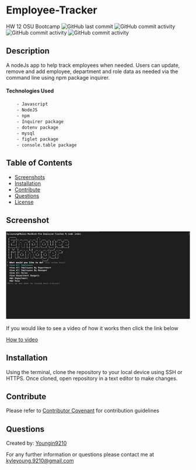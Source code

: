 # Employee-Tracker

HW 12 OSU Bootcamp
![GitHub last commit](https://img.shields.io/github/last-commit/Youngin9210/Employee-Tracker)
![GitHub commit activity](https://img.shields.io/github/commit-activity/m/Youngin9210/Employee-Tracker)
![GitHub commit activity](https://img.shields.io/github/languages/count/Youngin9210/Employee-Tracker)
![GitHub commit activity](https://img.shields.io/github/languages/top/Youngin9210/Employee-Tracker)

## Description

A nodeJs app to help track employees when needed. Users can update, remove and add employee, department and role data as needed via the command line using npm package inquirer.

#### Technologies Used

    	- Javascript
    	- NodeJS
    	- npm
    	- Inquirer package
    	- dotenv package
    	- mysql
    	- figlet package
    	- console.table package

## Table of Contents

- [Screenshots](#screenshots)
- [Installation](#installation)
- [Contribute](#contribute)
- [Questions](#questions)
- [License](#license)

## Screenshot

![image](readmeAssets/screenshot.png)

If you would like to see a video of how it works then click the link below

[How to video](https://drive.google.com/file/d/1V31uVAUYA7RLQXvykLZbOoAnK8MhjZgF/view)

## Installation

Using the terminal, clone the repository to your local device using SSH or HTTPS. Once cloned, open repository in a text editor to make changes.

## Contribute

Please refer to [Contributor Covenant](https://www.contributor-covenant.org/version/2/0/code_of_conduct/) for contribution guidelines

## Questions

Created by: [Youngin9210](https://github.com/Youngin9210)

For any further information or questions please contact me at [kyleyoung.9210@gmail.com](mailto:kyleyoung.9210@gmail.com)
